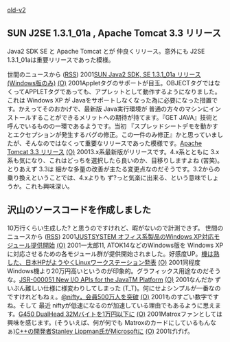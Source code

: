 [old-v2](ig011023-orig.html)

## SUN J2SE 1.3.1_01a , Apache Tomcat 3.3 リリース

Java2 SDK SE と Apache Tomcat とが 仲良くリリース。意外にも J2SE 1.3.1_01aは重要リリースであった模様。




 


世間のニュースから ([RSS](ig011023-release.xml)) 2001[SUN Java2 SDK, SE 1.3.1_01a リリース (Windows版のみ)](http://java.sun.com/j2se/1.3.1/) [(O)](http://java.sun.com/j2se/1.3.1/) 2001Appletタグのサポートが目玉。OBJECTタグではなくってAPPLETタグであっても、アプレットとして動作するようになりました。これは Windows XP が Javaをサポートしなくなった為に必要になった措置です。かえってそのおかげで、最新版 Java実行環境が 普通の方々のマシンにインストールすることができるメリットへの期待が持てます。『GET JAVA』技術と呼んでいるものの一環であるようです。当初 『スプレッドシートデモを動かすとエクセプションが発生するバグの修正。この一件のみ修正』かと思っていましたが、そんなのではなくって重要なリリースであった模様です。[Apache Tomcat 3.3 リリース](http://jakarta.apache.org/tomcat/) [(O)](http://jakarta.apache.org/tomcat/) 20013.x系最新版がリリースです。4.x系とともに 3.x系も気になり、これはどっちを選択したら良いのか、目移りしますよね (苦笑)。とりあえず 3.3は 細かな多量の改善が主たる変更点なのだそうです。3.2からの乗り換えということでは、4.xよりも ず?っと気楽に出来る、という意味でしょうか。これも興味深い。

## 沢山のソースコードを作成しました


10万行くらい生成した? と思うのですけれど、暇がないので計測できず。
世間のニュースから ([RSS](ig011023-news.xml)) 2001[JUSTSYSTEM オフィス系製品のWindows XP対応モジュール提供開始](http://www.justsystem.co.jp/download/index.html) [(O)](http://www.justsystem.co.jp/download/index.html) 2001一太郎11, ATOK14などのWindows版を Windows XPに対応させるための各モジュール群が提供開始されました。好感度UP。[機は熟した、日本HPがようやくLinuxワークステーション発表](http://biztech.nikkeibp.co.jp/wcs/show/leaf?CID=onair/biztech/comp/149621) [(O)](http://biztech.nikkeibp.co.jp/wcs/show/leaf?CID=onair/biztech/comp/149621) 2001同程度Windows機より20万円高いというのが印象的。グラフィックス用途なのだそうな。[JSR-000051 New I/O APIs for the JavaTM Platform](http://jcp.org/aboutJava/communityprocess/review/jsr051/) [(O)](http://jcp.org/aboutJava/communityprocess/review/jsr051/) 2001なんだか ずいぶん難しい仕様に様変わりしてしまった (T_T)。何にせよシンプルが一番なのですけれどもねぇ。[@nifty，会員500万人を突破](http://www.zdnet.co.jp/news/bursts/0110/22/nifty.html) [(O)](http://www.zdnet.co.jp/news/bursts/0110/22/nifty.html) 2001ものすごい数字ですね。そして 最近 niftyが低速になるのが加速している理由でもあるように思えます。[G450 DualHead 32Mバイトを1万円以下に](http://www.zdnet.co.jp/news/bursts/0110/22/infomagic.html) [(O)](http://www.zdnet.co.jp/news/bursts/0110/22/infomagic.html) 2001Matroxファンとしては 興味を感じます。(そういえば、何が何でも Matroxのカードにしているもんなぁ)[C++の開発者Stanley Lippman氏がMicrosoftに](http://www.zdnet.co.jp/news/0110/23/b_1022_08.html) [(O)](http://www.zdnet.co.jp/news/0110/23/b_1022_08.html) 2001げげげ。